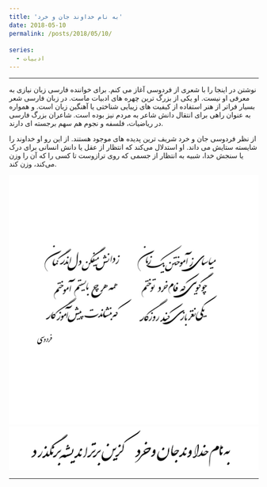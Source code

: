 ```yaml
---
title: 'به نام خداوند جان و خرد'
date: 2018-05-10
permalink: /posts/2018/05/10/

series:
  - ادبیات  
---
```


---

نوشتن در اینجا را با شعری از فردوسی آغاز می کنم. برای خواننده فارسی زبان نیازی به معرفی  او نیست.  او یکی از بزرگ ترین چهره های ادبیات ماست. در زبان فارسی شعر بسیار فراتر از هنر استفاده از کیفیت های زیبایی شناختی یا آهنگین زبان است. و همواره به عنوان راهی برای انتقال دانش شاعر به مردم نیز بوده است. شاعران بزرگ فارسی در ریاضیات، فلسفه و نجوم هم سهم برجسته ای دارند.

از نظر فردوسی جان و خرد شریف ترین پدیده های موجود هستند. از این رو او خداوند را شایسته ستایش می داند. او استدلال می‌کند که انتظار از عقل یا دانش انسانی برای درک یا سنجش خدا، شبیه به انتظار از جسمی که روی ترازوست تا کسی را که آن را وزن می‌کند، وزن کند.


<img src="/images/Ferdowsi1.jpg" alt="فردوسی" />

<img src="/images/start.jpg" alt="start" />

---
